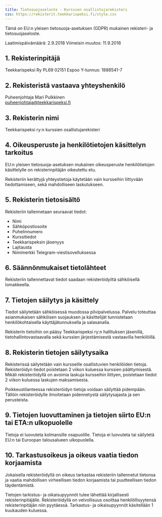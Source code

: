 ```yaml
---
title: Tietosuojaseloste - Kurssien osallistujarekisteri
css: https://rekisterit.teekkarispeksi.fi/style.css
---
```


Tämä on EU:n yleisen tietosuoja-asetuksen (GDPR) mukainen rekisteri- ja tietosuojaseloste.

Laatimispäivämäärä: 2.9.2018
Viimeisin muutos: 11.9.2018

## 1. Rekisterinpitäjä

Teekkarispeksi Ry
PL69 02151 Espoo
Y-tunnus: 1888541-7

## 2. Rekisteristä vastaava yhteyshenkilö

Puheenjohtaja Mari Pulkkinen  
[puheenjohtaja@teekkarispeksi.fi](mailto:puheenjohtaja@teekkarispeksi.fi)

## 3. Rekisterin nimi

Teekkarispeksi ry:n kurssien osallistujarekisteri

## 4. Oikeusperuste ja henkilötietojen käsittelyn tarkoitus

EU:n yleisen tietosuoja-asetuksen mukainen oikeusperuste henkilötietojen käsittelylle on rekisterinpitäjän oikeutettu etu.

Rekisteriin kerättyjä yhteystietoja käytetään vain kursseihin liittyvään tiedottamiseen, sekä mahdolliseen laskutukseen.

## 5. Rekisterin tietosisältö

Rekisteriin tallennetaan seuraavat tiedot: 

  * Nimi
  * Sähköpostiosoite
  * Puhelinnumero
  * Kurssitiedot
  * Teekkarispeksin jäsenyys
  * Lajitausta
  * Nimimerkki Telegram-viestisovelluksessa

## 6. Säännönmukaiset tietolähteet

Rekisteriin tallennettavat tiedot saadaan rekisteröidyiltä sähköisellä lomakkeella.

## 7. Tietojen säilytys ja käsittely

Tiedot säilytetään sähköisessä muodossa pilvipalvelussa. Palvelu toteuttaa asianmukaisen sähköisen suojauksen ja käsittelijät tunnistetaan henkilökohtaisella käyttäjätunnuksella ja salasanalla.

Rekisterin tietoihin on pääsy Teekkarispeksi ry:n hallituksen jäsenillä, tietohallintovastaavalla sekä kurssien järjestämisestä vastaavilla henkilöillä.

## 8. Rekisterin tietojen säilytysaika

Rekisterissä säilytetään vain kursseille osallistuvien henkilöiden tietoja. Rekisteröidyn tiedot poistetaan 2 viikon kuluessa kurssien päättymisestä. Mikäli rekisteröidyllä on avoimia laskuja kursseihin liittyen, poistetaan tiedot 2 viikon kuluessa laskujen maksamisesta.

Poikkeustilanteessa rekisteröidyn tietoja voidaan säilyttää pidempään. Tällöin rekisteröidylle ilmoitetaan pidennetystä säilytysajasta ja sen perusteista.

## 9. Tietojen luovuttaminen ja tietojen siirto EU:n tai ETA:n ulkopuolelle

Tietoja ei luovuteta kolmansille osapuolille. Tietoja ei luovuteta tai säilytetä EU:n tai Euroopan talousalueen ulkopuolella.

## 10. Tarkastusoikeus ja oikeus vaatia tiedon korjaamista
Jokaisella rekisteröidyllä on oikeus tarkastaa rekisteriin tallennetut tietonsa ja vaatia mahdollisen virheellisen tiedon korjaamista tai puutteellisen tiedon täydentämistä.

Tietojen tarkistus- ja oikaisupyynnöt tulee lähettää kirjallisesti rekisterinpitäjälle. Rekisteröidyllä on velvollisuus osoittaa henkilöllisyytensä rekisterinpitäjän niin pyytäessä. Tarkastus- ja oikaisupyynnöt käsitellään 1 kuukauden kuluessa.

